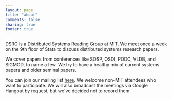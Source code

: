 ```yaml
---
layout: page
title: "about"
comments: false
sharing: true
footer: true
---
```


DSRG is a Distributed Systems Reading Group at MIT.  We meet once a
week on the 9th floor of Stata to discuss distributed systems research
papers.

We cover papers from conferences like SOSP, OSDI, PODC, VLDB, and
SIGMOD, to name a few.  We try to have a healthy mix of current
systems papers and older seminal papers.

You can join our mailing list
[here](https://lists.csail.mit.edu/mailman/listinfo/ds-reading).  We
welcome non-MIT attendees who want to participate.  We will also
broadcast the meetings via Google Hangout by request, but we've
decided not to record them.